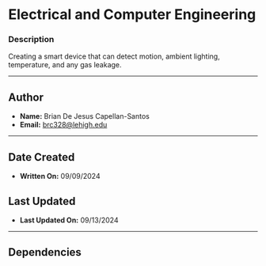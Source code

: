 # Electrical and Computer Engineering

### Description
Creating a smart device that can detect motion, ambient lighting, temperature, and any gas leakage.

---

## Author
- **Name:** Brian De Jesus Capellan-Santos  
- **Email:** brc328@lehigh.edu  

---

## Date Created
- **Written On:** 09/09/2024

## Last Updated
- **Last Updated On:** 09/13/2024

---

## Dependencies
